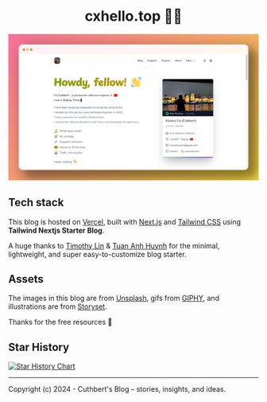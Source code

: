 <h1 align="center">cxhello.top 🧑‍💻</h1>

<div align="center">

</div>

![cxhello.top](public/static/images/postspark_export_2025-03-02_20-29-50.png)

## Tech stack

This blog is hosted on [Vercel](https://vercel.com/), built with [Next.js](https://nextjs.org/) and [Tailwind CSS](https://tailwindcss.com/) using **Tailwind Nextjs Starter Blog**.

A huge thanks to [Timothy Lin](https://twitter.com/timlrxx) & [Tuan Anh Huynh](https://x.com/hta218_) for the minimal, lightweight, and super easy-to-customize blog starter.

## Assets

The images in this blog are from [Unsplash](https://unsplash.com/), gifs from [GIPHY](https://giphy.com/), and illustrations are from [Storyset](https://storyset.com/).

Thanks for the free resources 🙏

## Star History

<a href="https://star-history.com/#cxhello/cxhello.top&Date">
 <picture>
   <source media="(prefers-color-scheme: dark)" srcset="https://api.star-history.com/svg?repos=cxhello/cxhello.top&type=Date&theme=dark" />
   <source media="(prefers-color-scheme: light)" srcset="https://api.star-history.com/svg?repos=cxhello/cxhello.top&type=Date" />
   <img alt="Star History Chart" src="https://api.star-history.com/svg?repos=cxhello/cxhello.top&type=Date" />
 </picture>
</a>

---

Copyright (c) 2024 - Cuthbert's Blog – stories, insights, and ideas.
